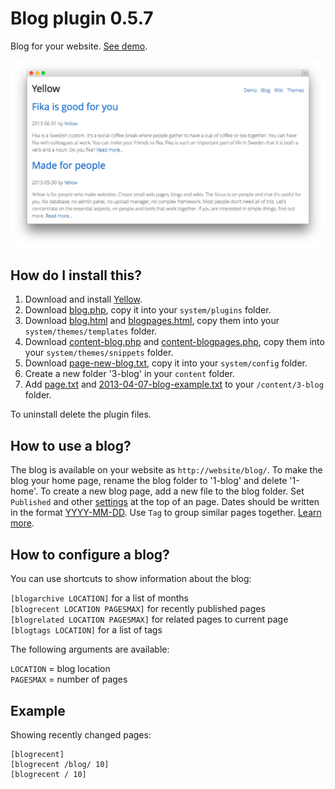 Blog plugin 0.5.7
=================
Blog for your website. [See demo](http://demo.datenstrom.se/blog/).

[![Screenshot](blog-plugin.jpg?raw=true)](http://demo.datenstrom.se/blog/)

How do I install this?
----------------------
1. Download and install [Yellow](https://github.com/datenstrom/yellow/).  
2. Download [blog.php](blog.php?raw=true), copy it into your `system/plugins` folder.  
3. Download [blog.html](blog.html?raw=true) and [blogpages.html](blogpages.html?raw=true), copy them into your `system/themes/templates` folder.  
4. Download [content-blog.php](content-blog.php?raw=true) and [content-blogpages.php](content-blogpages.php?raw=true), copy them into your `system/themes/snippets` folder.  
5. Download [page-new-blog.txt](page-new-blog.txt?raw=true), copy it into your `system/config` folder.
6. Create a new folder '3-blog' in your `content` folder.
7. Add [page.txt](page.txt?raw=true) and [2013-04-07-blog-example.txt](2013-04-07-blog-example.txt?raw=true) to your `/content/3-blog` folder.

To uninstall delete the plugin files.

How to use a blog?
------------------
The blog is available on your website as `http://website/blog/`. To make the blog your home page, rename the blog folder to '1-blog' and delete '1-home'. To create a new blog page, add a new file to the blog folder. Set `Published` and other [settings](https://github.com/datenstrom/yellow/wiki/Yellow-API#meta-data) at the top of an page. Dates should be written in the format [YYYY-MM-DD](https://github.com/datenstrom/yellow/wiki/Yellow-API#date-format). Use `Tag` to group similar pages together. [Learn more](https://github.com/datenstrom/yellow/wiki/How-to-make-a-blog).

How to configure a blog?
------------------------
You can use shortcuts to show information about the blog:

`[blogarchive LOCATION]` for a list of months  
`[blogrecent LOCATION PAGESMAX]` for recently published pages  
`[blogrelated LOCATION PAGESMAX]` for related pages to current page  
`[blogtags LOCATION]` for a list of tags  

The following arguments are available:

`LOCATION` = blog location  
`PAGESMAX` = number of pages  

Example
-------
Showing recently changed pages:

    [blogrecent]
    [blogrecent /blog/ 10]
    [blogrecent / 10]